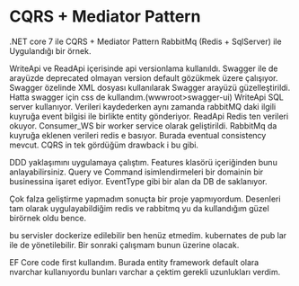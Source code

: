# CQRS + Mediator Pattern
.NET core 7 ile CQRS + Mediator Pattern  RabbitMq (Redis + SqlServer) ile Uygulandığı bir örnek. 

WriteApi ve ReadApi içerisinde api versionlama kullanıldı. Swagger ile de arayüzde deprecated olmayan version default gözükmek üzere çalışıyor.
Swagger özelinde XML dosyası kullanılarak Swagger arayüzü güzelleştirildi. Hatta swagger için css de kullandım.(wwwroot>swagger-ui)
WriteApi SQL server kullanıyor. Verileri kaydederken aynı zamanda rabbitMQ daki ilgili kuyruğa event bilgisi ile birlikte entity gönderiyor.
ReadApi Redis ten verileri okuyor.
Consumer_WS bir worker service olarak geliştirildi. RabbitMq da kuyruğa eklenen verileri redis e basıyor. Burada eventual consistency mevcut. CQRS in tek gördüğüm drawback i bu gibi.

DDD yaklaşımını uygulamaya çalıştım. Features klasörü içeriğinden bunu anlayabilirsiniz. Query ve Command isimlendirmeleri bir domainin bir businessina işaret ediyor. EventType gibi bir alan da DB de saklanıyor.

Çok falza geliştirme yapmadım sonuçta bir proje yapmıyordum. Desenleri tam olarak uygulayabildiğim redis ve rabbitmq yu da kullandığım güzel birörnek oldu bence.

bu servisler dockerize edilebilir ben henüz etmedim.
kubernates de pub lar ile de yönetilebilir. Bir sonraki çalışmam bunun üzerine olacak.

EF Core code first kullandım. Burada entity framework default olara nvarchar kullanıyordu bunları varchar a çektim gerekli uzunlukları verdim.

